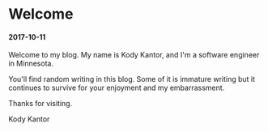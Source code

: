 # Welcome
#### 2017-10-11

Welcome to my blog. My name is Kody Kantor, and I'm a software engineer in
Minnesota.

You'll find random writing in this blog. Some of it is immature writing but
it continues to survive for your enjoyment and my embarrassment.

Thanks for visiting.

Kody Kantor